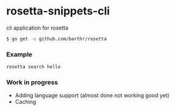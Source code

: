 # rosetta-snippets-cli
cli application for rosetta

```sh
$ go get -u github.com/barthr/rosetta
```
### Example
```sh
rosetta search hello
```

### Work in progress
- Adding language support (almost done not working good yet)
- Caching
